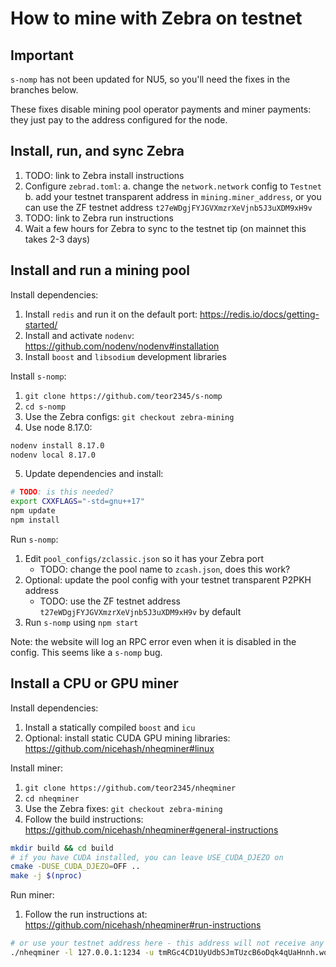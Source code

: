 # How to mine with Zebra on testnet


## Important

`s-nomp` has not been updated for NU5, so you'll need the fixes in the branches below.

These fixes disable mining pool operator payments and miner payments: they just pay to the address configured for the node.

## Install, run, and sync Zebra

1. TODO: link to Zebra install instructions
2. Configure `zebrad.toml`:
    a. change the `network.network` config to `Testnet`
    b. add your testnet transparent address in `mining.miner_address`, or you can use the ZF testnet address `t27eWDgjFYJGVXmzrXeVjnb5J3uXDM9xH9v`
4. TODO: link to Zebra run instructions
5. Wait a few hours for Zebra to sync to the testnet tip (on mainnet this takes 2-3 days)

## Install and run a mining pool

Install dependencies:
1. Install `redis` and run it on the default port: https://redis.io/docs/getting-started/
2. Install and activate `nodenv`: https://github.com/nodenv/nodenv#installation
3. Install `boost` and `libsodium` development libraries

Install `s-nomp`:
1. `git clone https://github.com/teor2345/s-nomp`
2. `cd s-nomp`
3. Use the Zebra configs: `git checkout zebra-mining`
4. Use node 8.17.0:
```sh
nodenv install 8.17.0
nodenv local 8.17.0
```
5. Update dependencies and install:
```sh
# TODO: is this needed?
export CXXFLAGS="-std=gnu++17"
npm update
npm install
```

Run `s-nomp`:
1. Edit `pool_configs/zclassic.json` so it has your Zebra port
    - TODO: change the pool name to `zcash.json`, does this work?
2. Optional: update the pool config with your testnet transparent P2PKH address
    - TODO: use the ZF testnet address `t27eWDgjFYJGVXmzrXeVjnb5J3uXDM9xH9v` by default
4. Run `s-nomp` using `npm start`

Note: the website will log an RPC error even when it is disabled in the config. This seems like a `s-nomp` bug.

## Install a CPU or GPU miner

Install dependencies:
1. Install a statically compiled `boost` and `icu`
2. Optional: install static CUDA GPU mining libraries: https://github.com/nicehash/nheqminer#linux

Install miner:
1. `git clone https://github.com/teor2345/nheqminer`
2. `cd nheqminer`
3. Use the Zebra fixes: `git checkout zebra-mining`
4. Follow the build instructions: https://github.com/nicehash/nheqminer#general-instructions
```sh
mkdir build && cd build
# if you have CUDA installed, you can leave USE_CUDA_DJEZO on 
cmake -DUSE_CUDA_DJEZO=OFF ..
make -j $(nproc)
```

Run miner:
1. Follow the run instructions at: https://github.com/nicehash/nheqminer#run-instructions
```sh
# or use your testnet address here - this address will not receive any payments unless it is configued on your node
./nheqminer -l 127.0.0.1:1234 -u tmRGc4CD1UyUdbSJmTUzcB6oDqk4qUaHnnh.worker1 -t 1
```
